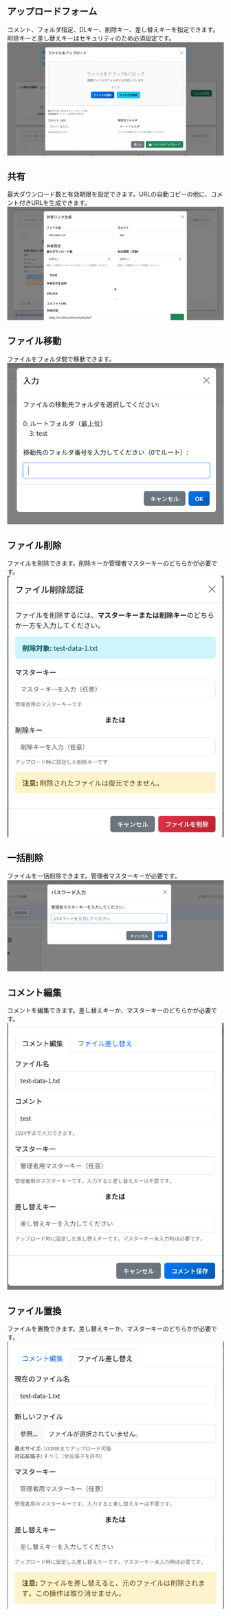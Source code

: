 ## アップロードフォーム
コメント、フォルダ指定、DLキー、削除キー、差し替えキーを指定できます。削除キーと差し替えキーはセキュリティのため必須設定です。
![upload-form](../image/upload-form.png)

## 共有
最大ダウンロード数と有効期限を設定できます。URLの自動コピーの他に、コメント付きURLを生成できます。
![share](../image/share.png)

## ファイル移動
ファイルをフォルダ間で移動できます。
![move-file](../image/move-file.png)

## ファイル削除
ファイルを削除できます。削除キーか管理者マスターキーのどちらかが必要です。
![delete-file](../image/delete-file.png)

## 一括削除
ファイルを一括削除できます。管理者マスターキーが必要です。
![bulk-delete](../image/bulk-delete.png)

## コメント編集
コメントを編集できます。差し替えキーか、マスターキーのどちらかが必要です。
![edit-comment](../image/edit-comment.png)

## ファイル置換
ファイルを置換できます。差し替えキーか、マスターキーのどちらかが必要です。
![replace-file](../image/replace-file.png)

